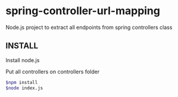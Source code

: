# spring-controller-url-mapping
Node.js project to extract all endpoints from spring controllers class


## INSTALL
Install node.js 

Put all controllers on controllers folder


```bash
$npm install
$node index.js


